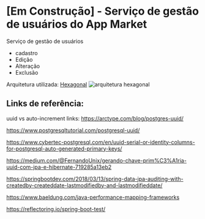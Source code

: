# [Em Construção] - Serviço de gestão de usuários do App Market

Serviço de gestão de usuários
* cadastro
* Edição
* Alteração
* Exclusão

Arquitetura utilizada: [Hexagonal](https://reflectoring.io/spring-hexagonal/)
![arquitetura hexagonal](https://reflectoring.io/assets/img/posts/spring-hexagonal/hexagonal-architecture.png)


## Links de referência:
uuid vs auto-increment links:
https://arctype.com/blog/postgres-uuid/

https://www.postgresqltutorial.com/postgresql-uuid/

https://www.cybertec-postgresql.com/en/uuid-serial-or-identity-columns-for-postgresql-auto-generated-primary-keys/

https://medium.com/@FernandoUnix/gerando-chave-prim%C3%A1ria-uuid-com-jpa-e-hibernate-719285a13eb2

https://springbootdev.com/2018/03/13/spring-data-jpa-auditing-with-createdby-createddate-lastmodifiedby-and-lastmodifieddate/

https://www.baeldung.com/java-performance-mapping-frameworks

https://reflectoring.io/spring-boot-test/
